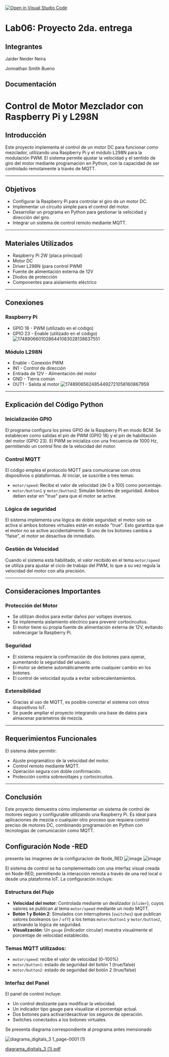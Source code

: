 [![Open in Visual Studio Code](https://classroom.github.com/assets/open-in-vscode-2e0aaae1b6195c2367325f4f02e2d04e9abb55f0b24a779b69b11b9e10269abc.svg)](https://classroom.github.com/online_ide?assignment_repo_id=19559610&assignment_repo_type=AssignmentRepo)
# Lab06: Proyecto 2da. entrega


## Integrantes

Jaider Neider Neira


Jonnathan Smith Bueno 

## Documentación 


# Control de Motor Mezclador con Raspberry Pi y L298N

## Introducción

Este proyecto implementa el control de un motor DC para funcionar como mezclador, utilizando una Raspberry Pi y el módulo L298N para la modulación PWM. El sistema permite ajustar la velocidad y el sentido de giro del motor mediante programación en Python, con la capacidad de ser controlado remotamente a través de MQTT.

---

## Objetivos

- Configurar la Raspberry Pi para controlar el giro de un motor DC.  
- Implementar un circuito simple para el control del motor.  
- Desarrollar un programa en Python para gestionar la velocidad y dirección del giro.  
- Integrar un sistema de control remoto mediante MQTT.

---

## Materiales Utilizados

- Raspberry Pi 2W (placa principal)  
- Motor DC  
- Driver L298N (para control PWM)  
- Fuente de alimentación externa de 12V  
- Diodos de protección  
- Componentes para aislamiento eléctrico

---

## Conexiones

### Raspberry Pi
  

- GPIO 18 - PWM (utilizado en el código)  
- GPIO 23 - Enable (utilizado en el código)
![17489066010286441083028138637551](https://github.com/user-attachments/assets/27aa61e4-8d23-4efe-9679-46ed9e04cf93)

### Módulo L298N

- Enable - Conexión PWM  
- IN1 - Control de dirección  
- Entrada de 12V - Alimentación del motor  
- GND - Tierra común  
- OUT1 - Salida al motor
![17489065624854492721058160867959](https://github.com/user-attachments/assets/5151dda1-6e18-451c-b993-a8c16cf7b943)

---

## Explicación del Código Python

### Inicialización GPIO

El programa configura los pines GPIO de la Raspberry Pi en modo BCM. Se establecen como salidas el pin de PWM (GPIO 18) y el pin de habilitación del motor (GPIO 23). El PWM se inicializa con una frecuencia de 1000 Hz, permitiendo un control fino de la velocidad del motor.

### Control MQTT

El código emplea el protocolo MQTT para comunicarse con otros dispositivos o plataformas. Al iniciar, se suscribe a tres temas:

- `motor/speed`: Recibe el valor de velocidad (de 0 a 100) como porcentaje.  
- `motor/button1` y `motor/button2`: Simulan botones de seguridad. Ambos deben estar en "true" para que el motor se active.

### Lógica  de seguridad

El sistema implementa una lógica de doble seguridad: el motor solo se activa si ambos botones virtuales están en estado "true". Esto garantiza que el motor no se active accidentalmente. Si uno de los botones cambia a "false", el motor se desactiva de inmediato.

### Gestión de Velocidad

Cuando el sistema está habilitado, el valor recibido en el tema `motor/speed` se utiliza para ajustar el ciclo de trabajo del PWM, lo que a su vez regula la velocidad del motor con alta precisión.

---

## Consideraciones Importantes

### Protección del Motor

- Se utilizan diodos para evitar daños por voltajes inversos.  
- Se implementa aislamiento eléctrico para prevenir cortocircuitos.  
- El motor tiene su propia fuente de alimentación externa de 12V, evitando sobrecargar la Raspberry Pi.

### Seguridad

- El sistema requiere la confirmación de dos botones para operar, aumentando la seguridad del usuario.  
- El motor se detiene automáticamente ante cualquier cambio en los botones.  
- El control de velocidad ayuda a evitar sobrecalentamientos.

### Extensibilidad

- Gracias al uso de MQTT, es posible conectar el sistema con otros dispositivos IoT.  
- Se puede ampliar el proyecto integrando una base de datos para almacenar parámetros de mezcla.


---

## Requerimientos Funcionales

El sistema debe permitir:

- Ajuste programático de la velocidad del motor.  
- Control remoto mediante MQTT.  
- Operación segura con doble confirmación.  
- Protección contra sobrevoltajes y cortocircuitos.

---

## Conclusión

Este proyecto demuestra cómo implementar un sistema de control de motores seguro y configurable utilizando una Raspberry Pi. Es ideal para aplicaciones de mezcla o cualquier otro proceso que requiera control preciso de motores DC, combinando programación en Python con tecnologías de comunicación como MQTT.

 ## Configuración Node -RED
 
presenta las imagenes de la configuracion de Node_RED
![image](https://github.com/user-attachments/assets/9fc83c6f-8558-40d1-8d62-56b67b5fcf58)
![image](https://github.com/user-attachments/assets/6da6fbbf-53b2-4dd4-a330-0387ad3a42aa)




El sistema de control se ha complementado con una interfaz visual creada en Node-RED, permitiendo la interacción remota a través de una red local o desde una plataforma IoT. La configuración incluye:

### Estructura del Flujo

- **Velocidad del motor**: Controlada mediante un deslizador (`slider`), cuyos valores se publican al tema `motor/speed` mediante un nodo MQTT.
- **Botón 1 y Botón 2**: Simulados con interruptores (`switches`) que publican valores booleanos (`on` / `off`) a los temas `motor/button1` y `motor/button2`, activando la lógica de seguridad.
- **Visualización**: Un `gauge` (indicador circular) muestra visualmente el porcentaje de velocidad establecido.

### Temas MQTT utilizados:

- `motor/speed`: recibe el valor de velocidad (0–100%)
- `motor/button1`: estado de seguridad del botón 1 (true/false)
- `motor/button2`: estado de seguridad del botón 2 (true/false)

### Interfaz del Panel

El panel de control incluye:
- Un control deslizante para modificar la velocidad.
- Un indicador tipo gauge para visualizar el porcentaje actual.
- Dos botones para activar/desactivar los seguros de operación.
- Switches conectados a los botones virtuales.




Se presenta diagrama correspondiente al programa antes mensionado

![diagrama_digitals_3 1_page-0001 (1)](https://github.com/user-attachments/assets/b93b491b-d603-4eb0-92cd-b1329c823e8f)

[diagrama_digitals_3 (1).pdf](https://github.com/user-attachments/files/20528085/diagrama_digitals_3.1.pdf)
